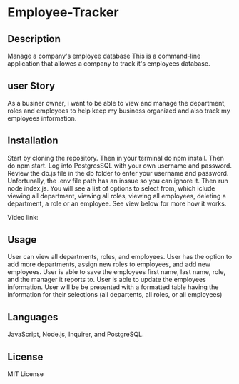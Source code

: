 # Employee-Tracker

## Description 
Manage a company's employee database
This is a command-line application that allowes a company to track it's employees database. 

## user Story
As a businer owner, i want to be able to view and manage the department, roles and employees to help keep my business organized and also track my employees information. 

## Installation
Start by cloning the repository. 
Then in your terminal do npm install. 
Then do npm start. 
Log into PostgresSQL with your own username and password. 
Review the db.js file in the db folder to enter your username and password. Unfortunally, the .env file path has an inssue so you can ignore it. 
Then run node index.js. You will see a list of options to select from, which iclude viewing all department, viewing all roles, viewing all employees, deleting a department, a role or an employee. 
See view below for more how it works. 

Video link: 


## Usage
User can view all departments, roles, and employees. 
User has the option to add more departments, assign new roles to employees, and add new employees. 
User is able to save the employees first name, last name, role, and the manager it reports to. 
User is able to update the employees information. 
User will be be presented with a formatted table having the information for their selections (all departents, all roles, or all employees)

## Languages 
JavaScript, Node.js, Inquirer, and PostgreSQL. 
## License
MIT License
